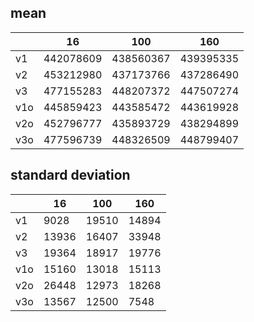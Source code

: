 ## mean
| |16|100|160|
|---|---|---|---|
|v1|442078609|438560367|439395335|
|v2|453212980|437173766|437286490|
|v3|477155283|448207372|447507274|
|v1o|445859423|443585472|443619928|
|v2o|452796777|435893729|438294899|
|v3o|477596739|448326509|448799407|
## standard deviation
| |16|100|160|
|---|---|---|---|
|v1|9028|19510|14894|
|v2|13936|16407|33948|
|v3|19364|18917|19776|
|v1o|15160|13018|15113|
|v2o|26448|12973|18268|
|v3o|13567|12500|7548|
